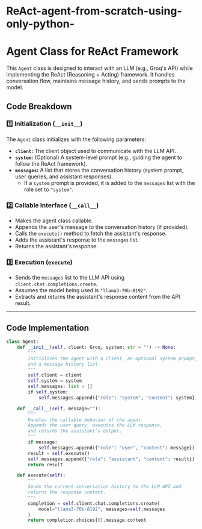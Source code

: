 # ReAct-agent-from-scratch-using-only-python-

# Agent Class for ReAct Framework

This `Agent` class is designed to interact with an LLM (e.g., Groq's API) while implementing the ReAct (Reasoning + Acting) framework. It handles conversation flow, maintains message history, and sends prompts to the model.

## Code Breakdown  

### 1️⃣ **Initialization (`__init__`)**  
The `Agent` class initializes with the following parameters:  
- **`client`:** The client object used to communicate with the LLM API.  
- **`system`:** (Optional) A system-level prompt (e.g., guiding the agent to follow the ReAct framework).  
- **`messages`:** A list that stores the conversation history (system prompt, user queries, and assistant responses).  
  - If a `system` prompt is provided, it is added to the `messages` list with the role set to `"system"`.  

### 2️⃣ **Callable Interface (`__call__`)**  
- Makes the agent class callable.  
- Appends the user's message to the conversation history (if provided).  
- Calls the `execute()` method to fetch the assistant's response.  
- Adds the assistant's response to the `messages` list.  
- Returns the assistant's response.  

### 3️⃣ **Execution (`execute`)**  
- Sends the `messages` list to the LLM API using `client.chat.completions.create`.  
- Assumes the model being used is `"llama3-70b-8192"`.  
- Extracts and returns the assistant's response content from the API result.  

---

## Code Implementation  

```python
class Agent:
    def __init__(self, client: Groq, system: str = "") -> None:
        """
        Initializes the agent with a client, an optional system prompt, 
        and a message history list.
        """
        self.client = client
        self.system = system
        self.messages: list = []
        if self.system:
            self.messages.append({"role": "system", "content": system})

    def __call__(self, message=""):
        """
        Handles the callable behavior of the agent.
        Appends the user query, executes the LLM response, 
        and returns the assistant's output.
        """
        if message:
            self.messages.append({"role": "user", "content": message})
        result = self.execute()
        self.messages.append({"role": "assistant", "content": result})
        return result

    def execute(self):
        """
        Sends the current conversation history to the LLM API and 
        returns the response content.
        """
        completion = self.client.chat.completions.create(
            model="llama3-70b-8192", messages=self.messages
        )
        return completion.choices[0].message.content
